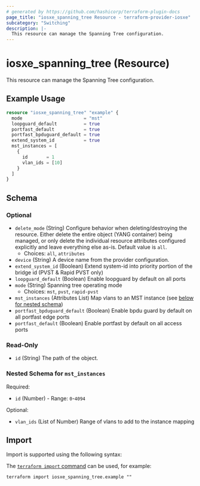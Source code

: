 ```yaml
---
# generated by https://github.com/hashicorp/terraform-plugin-docs
page_title: "iosxe_spanning_tree Resource - terraform-provider-iosxe"
subcategory: "Switching"
description: |-
  This resource can manage the Spanning Tree configuration.
---
```


# iosxe_spanning_tree (Resource)

This resource can manage the Spanning Tree configuration.

## Example Usage

```terraform
resource "iosxe_spanning_tree" "example" {
  mode                       = "mst"
  loopguard_default          = true
  portfast_default           = true
  portfast_bpduguard_default = true
  extend_system_id           = true
  mst_instances = [
    {
      id       = 1
      vlan_ids = [10]
    }
  ]
}
```

<!-- schema generated by tfplugindocs -->
## Schema

### Optional

- `delete_mode` (String) Configure behavior when deleting/destroying the resource. Either delete the entire object (YANG container) being managed, or only delete the individual resource attributes configured explicitly and leave everything else as-is. Default value is `all`.
  - Choices: `all`, `attributes`
- `device` (String) A device name from the provider configuration.
- `extend_system_id` (Boolean) Extend system-id into priority portion of the bridge id (PVST & Rapid PVST only)
- `loopguard_default` (Boolean) Enable loopguard by default on all ports
- `mode` (String) Spanning tree operating mode
  - Choices: `mst`, `pvst`, `rapid-pvst`
- `mst_instances` (Attributes List) Map vlans to an MST instance (see [below for nested schema](#nestedatt--mst_instances))
- `portfast_bpduguard_default` (Boolean) Enable bpdu guard by default on all portfast edge ports
- `portfast_default` (Boolean) Enable portfast by default on all access ports

### Read-Only

- `id` (String) The path of the object.

<a id="nestedatt--mst_instances"></a>
### Nested Schema for `mst_instances`

Required:

- `id` (Number) - Range: `0`-`4094`

Optional:

- `vlan_ids` (List of Number) Range of vlans to add to the instance mapping

## Import

Import is supported using the following syntax:

The [`terraform import` command](https://developer.hashicorp.com/terraform/cli/commands/import) can be used, for example:

```shell
terraform import iosxe_spanning_tree.example ""
```
